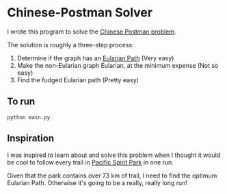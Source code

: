 # Chinese-Postman Solver

I wrote this program to solve the
[Chinese Postman problem](http://en.wikipedia.org/wiki/Route_inspection_problem).

The solution is roughly a three-step process:

1. Determine if the graph has an [Eularian Path](http://en.wikipedia.org/wiki/Eulerian_path)
    (Very easy)
2. Make the non-Eularian graph Eularian, at the minimum expense
    (Not so easy)
3. Find the fudged Eularian path
    (Pretty easy)

## To run

    python main.py

## Inspiration

I was inspired to learn about and solve this problem when I thought it would
be cool to follow every trail in
[Pacific Spirit Park](http://en.wikipedia.org/wiki/Pacific_Spirit_Regional_Park)
in one run.

Given that the park contains over 73 km of trail, I need to find the optimum
Eularian Path. Otherwise it's going to be a really, really long run!

